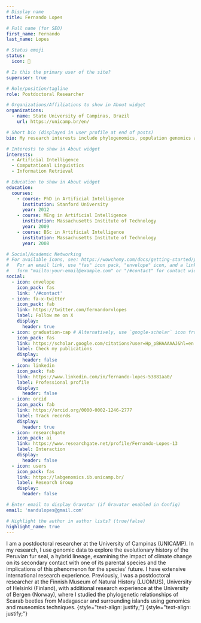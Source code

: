 ```yaml
---
# Display name
title: Fernando Lopes

# Full name (for SEO)
first_name: Fernando
last_name: Lopes

# Status emoji
status:
  icon: 🧬

# Is this the primary user of the site?
superuser: true

# Role/position/tagline
role: Postdoctoral Researcher

# Organizations/Affiliations to show in About widget
organizations:
  - name: State University of Campinas, Brazil
    url: https://unicamp.br/en/

# Short bio (displayed in user profile at end of posts)
bio: My research interests include phylogenomics, population genomics and introgression.

# Interests to show in About widget
interests:
  - Artificial Intelligence
  - Computational Linguistics
  - Information Retrieval

# Education to show in About widget
education:
  courses:
    - course: PhD in Artificial Intelligence
      institution: Stanford University
      year: 2012
    - course: MEng in Artificial Intelligence
      institution: Massachusetts Institute of Technology
      year: 2009
    - course: BSc in Artificial Intelligence
      institution: Massachusetts Institute of Technology
      year: 2008

# Social/Academic Networking
# For available icons, see: https://wowchemy.com/docs/getting-started/page-builder/#icons
#   For an email link, use "fas" icon pack, "envelope" icon, and a link in the
#   form "mailto:your-email@example.com" or "/#contact" for contact widget.
social:
  - icon: envelope
    icon_pack: fas
    link: '/#contact'
  - icon: fa-x-twitter
    icon_pack: fab
    link: https://twitter.com/fernandorvlopes
    label: Follow me on X 
    display:
      header: true
  - icon: graduation-cap # Alternatively, use `google-scholar` icon from `ai` icon pack
    icon_pack: fas
    link: https://scholar.google.com/citations?user=Hp_pBHAAAAAJ&hl=en
    label: Check my publications
    display:
      header: false
  - icon: linkedin
    icon_pack: fab
    link: https://www.linkedin.com/in/fernando-lopes-53881aa0/
    label: Professional profile
    display:
      header: false
  - icon: orcid
    icon_pack: fab
    link: https://orcid.org/0000-0002-1246-2777
    label: Track records
    display:
      header: true
  - icon: researchgate
    icon_pack: ai
    link: https://www.researchgate.net/profile/Fernando-Lopes-13
    label: Interaction
    display:
      header: false
  - icon: users
    icon_pack: fas
    link: https://labgenomics.ib.unicamp.br/
    label: Research Group
    display:
      header: false

# Enter email to display Gravatar (if Gravatar enabled in Config)
email: 'nandulopes@gmail.com'

# Highlight the author in author lists? (true/false)
highlight_name: true
---
```


I am a postdoctoral researcher at the University of Campinas (UNICAMP). In my research, I use genomic data to explore the evolutionary history of the Peruvian fur seal, a hybrid lineage, examining the impact of climate change on its secondary contact with one of its parental species and the implications of this phenomenon for the species' future. I have extensive international research experience. Previously, I was a postdoctoral researcher at the Finnish Museum of Natural History (LUOMUS), University of Helsinki (Finland), with additional research experience at the University of Bergen (Norway), where I studied the phylogenetic relationships of Scarab beetles from Madagascar and surrounding islands using genomics and museomics techniques.
{style="text-align: justify;"}
{style="text-align: justify;"}

